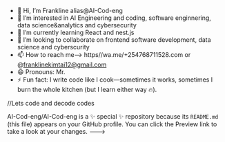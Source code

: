 - 👋 Hi, I’m Frankline alias@AI-Cod-eng
- 👀 I’m interested in AI Engineering and coding, software enginnering, data science&analytics and cybersecurity
- 🌱 I’m currently learning React and nest.js
- 💞️ I’m looking to collaborate on frontend software development, data science and cyberscurity
- 📫 How to reach me--> https//wa.me/+254768711528.com or @franklinekimtai12@gmail.com
- 😄 Pronouns: Mr.
- ⚡ Fun fact: I write code like I cook—sometimes it works, sometimes I burn the whole kitchen (but I learn either way 🔥).

//Lets code and decode codes

AI-Cod-eng/AI-Cod-eng is a ✨ special ✨ repository because its `README.md` (this file) appears on your GitHub profile.
You can click the Preview link to take a look at your changes.
--->
